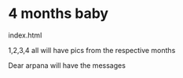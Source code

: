 # 4 months baby
index.html

1,2,3,4 all will have pics from the respective months

Dear arpana will have the messages
